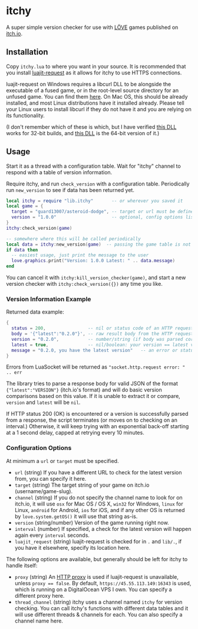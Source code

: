 # itchy

A super simple version checker for use with [LÖVE](https://love2d.org) games
published on [itch.io](https://itch.io/).

## Installation

Copy `itchy.lua` to where you want in your source. It is recommended that you
install [luajit-request](https://github.com/LPGhatguy/luajit-request) as it
allows for itchy to use HTTPS connections.

luajit-request on Windows requires a libcurl DLL to be alongside the executable
of a fused game, or in the root-level source directory for an unfused game. You
can find them [here](https://curl.haxx.se/download.html). On Mac OS, this should
be already installed, and most Linux distributions have it installed already.
Please tell your Linux users to install libcurl if they do not have it and you
are relying on its functionality.

(I don't remember which of these is which, but I have verified
[this DLL](https://mega.nz/#!EMVA3brL!7D8rycffbEU2qem6N_JTeuZOdwGwOl-zp3Z3wgGpKXQ)
works for 32-bit builds, and
[this DLL](https://mega.nz/#!5Md0jbBK!9KpcPQnN0hVtYd5_OzjNoQWf5wFJ7rG7SfPuSaMMQCU)
is the 64-bit version of it.)

## Usage

Start it as a thread with a configuration table. Wait for "itchy" channel to
respond with a table of version information.

Require itchy, and run `check_version` with a configuration table. Periodically
run `new_version` to see if data has been returned yet.

```lua
local itchy = require "lib.itchy"       -- or wherever you saved it
local game = {
  target = "guard13007/asteroid-dodge", -- target or url must be defined
  version = "1.0.0"                     -- optional, config options listed below
}
itchy:check_version(game)

-- somewhere where this will be called periodically
local data = itchy:new_version(game)  -- passing the game table is not necessary
if data then
  -- easiest usage, just print the message to the user
  love.graphics.print("Version: 1.0.0 Latest: " .. data.message)
end
```

You can cancel it with `itchy:kill_version_checker(game)`, and start a new
version checker with `itchy:check_version({})` any time you like.

### Version Information Example

Returned data example:

```lua
{
  status = 200,                -- nil or status code of an HTTP request
  body = '{"latest":"0.2.0"}', -- raw result body from the HTTP request
  version = "0.2.0",           -- number/string (if body was parsed correctly)
  latest = true,               -- nil/boolean: your version == latest version?
  message = "0.2.0, you have the latest version"   -- an error or status message
}
```

Errors from LuaSocket will be returned as `"socket.http.request error: " .. err`

The library tries to parse a response body for valid JSON of the format
`{"latest":"VERSION"}` (itch.io's format) and will do basic version comparisons
based on this value. If it is unable to extract it or compare, `version` and
`latest` will be `nil`.

If HTTP status 200 (OK) is encountered or a version is successfully parsed from
a response, the script terminates (or moves on to checking on an interval.)
Otherwise, it will keep trying with an exponential back-off starting at a 1
second delay, capped at retrying every 10 minutes.

### Configuration Options

At minimum a `url` or `target` must be specified.

* `url` (string) If you have a different URL to check for the latest version
  from, you can specify it here.
* `target` (string) The target string of your game on itch.io
  (username/game-slug).
* `channel` (string) If you do not specify the channel name to look for on
  itch.io, it will use `osx` for Mac OS / OS X, `win32` for Windows, `linux` for
  Linux, `android` for Android, `ios` for iOS, and if any other OS is returned
  by `love.system.getOS()` it will use that string as-is.
* `version` (string/number) Version of the game running right now.
* `interval` (number) If specified, a check for the latest version will happen
  again every `interval` seconds.
* `luajit_request` (string) luajit-request is checked for in `.` and `lib/.`, if
  you have it elsewhere, specify its location here.

The following options are available, but generally should be left for itchy to
handle itself:

* `proxy` (string) An [HTTP proxy](https://github.com/Guard13007/insecure-proxy)
  is used if luajit-request is unavailable, unless `proxy == false`. By default,
  `https://45.55.113.149:16343` is used, which is running on a DigitalOcean
  VPS I own. You can specify a different proxy here.
* `thread_channel` (string) itchy uses a channel named `itchy` for version
  checking. You can call itchy's functions with different data tables and it
  will use different threads & channels for each. You can also specify a channel
  name here.
